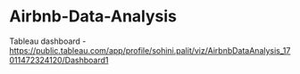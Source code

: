# Airbnb-Data-Analysis


Tableau dashboard - https://public.tableau.com/app/profile/sohini.palit/viz/AirbnbDataAnalysis_17011472324120/Dashboard1

